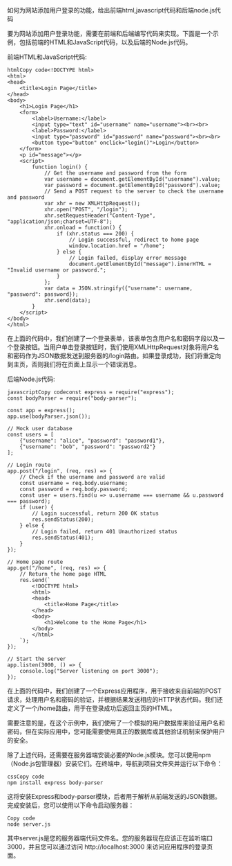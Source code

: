 如何为网站添加用户登录的功能，给出前端html,javascript代码和后端node.js代码



要为网站添加用户登录功能，需要在前端和后端编写代码来实现。下面是一个示例，包括前端的HTML和JavaScript代码，以及后端的Node.js代码。

前端HTML和JavaScript代码:

```
htmlCopy code<!DOCTYPE html>
<html>
<head>
	<title>Login Page</title>
</head>
<body>
	<h1>Login Page</h1>
	<form>
		<label>Username:</label>
		<input type="text" id="username" name="username"><br><br>
		<label>Password:</label>
		<input type="password" id="password" name="password"><br><br>
		<button type="button" onclick="login()">Login</button>
	</form>
	<p id="message"></p>
	<script>
		function login() {
			// Get the username and password from the form
			var username = document.getElementById("username").value;
			var password = document.getElementById("password").value;
			// Send a POST request to the server to check the username and password
			var xhr = new XMLHttpRequest();
			xhr.open("POST", "/login");
			xhr.setRequestHeader("Content-Type", "application/json;charset=UTF-8");
			xhr.onload = function() {
				if (xhr.status === 200) {
					// Login successful, redirect to home page
					window.location.href = "/home";
				} else {
					// Login failed, display error message
					document.getElementById("message").innerHTML = "Invalid username or password.";
				}
			};
			var data = JSON.stringify({"username": username, "password": password});
			xhr.send(data);
		}
	</script>
</body>
</html>
```

在上面的代码中，我们创建了一个登录表单，该表单包含用户名和密码字段以及一个登录按钮。当用户单击登录按钮时，我们使用XMLHttpRequest对象将用户名和密码作为JSON数据发送到服务器的/login路由。如果登录成功，我们将重定向到主页，否则我们将在页面上显示一个错误消息。

后端Node.js代码:

```
javascriptCopy codeconst express = require("express");
const bodyParser = require("body-parser");

const app = express();
app.use(bodyParser.json());

// Mock user database
const users = [
	{"username": "alice", "password": "password1"},
	{"username": "bob", "password": "password2"}
];

// Login route
app.post("/login", (req, res) => {
	// Check if the username and password are valid
	const username = req.body.username;
	const password = req.body.password;
	const user = users.find(u => u.username === username && u.password === password);
	if (user) {
		// Login successful, return 200 OK status
		res.sendStatus(200);
	} else {
		// Login failed, return 401 Unauthorized status
		res.sendStatus(401);
	}
});

// Home page route
app.get("/home", (req, res) => {
	// Return the home page HTML
	res.send(`
		<!DOCTYPE html>
		<html>
		<head>
			<title>Home Page</title>
		</head>
		<body>
			<h1>Welcome to the Home Page</h1>
		</body>
		</html>
	`);
});

// Start the server
app.listen(3000, () => {
	console.log("Server listening on port 3000");
});
```

在上面的代码中，我们创建了一个Express应用程序，用于接收来自前端的POST请求，处理用户名和密码的验证，并根据结果发送相应的HTTP状态代码。我们还定义了一个/home路由，用于在登录成功后返回主页的HTML。

需要注意的是，在这个示例中，我们使用了一个模拟的用户数据库来验证用户名和密码，但在实际应用中，您可能需要使用真正的数据库或其他验证机制来保护用户的安全。

除了上述代码，还需要在服务器端安装必要的Node.js模块。您可以使用npm（Node.js包管理器）安装它们。在终端中，导航到项目文件夹并运行以下命令：

```
cssCopy code
npm install express body-parser
```

这将安装Express和body-parser模块，后者用于解析从前端发送的JSON数据。完成安装后，您可以使用以下命令启动服务器：

```
Copy code
node server.js
```

其中server.js是您的服务器端代码文件名。您的服务器现在应该正在监听端口3000，并且您可以通过访问 http://localhost:3000 来访问应用程序的登录页面。